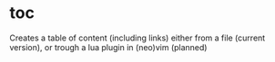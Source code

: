 # toc

Creates a table of content (including links) either from a file (current version), or trough a lua plugin in (neo)vim (planned)

